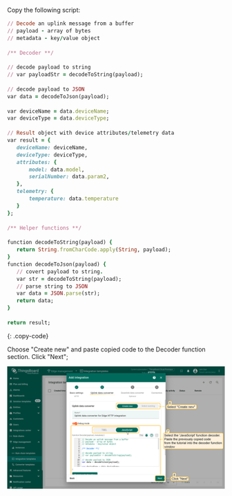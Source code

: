 Copy the following script:

```ruby
// Decode an uplink message from a buffer
// payload - array of bytes
// metadata - key/value object

/** Decoder **/

// decode payload to string
// var payloadStr = decodeToString(payload);

// decode payload to JSON
var data = decodeToJson(payload);

var deviceName = data.deviceName;
var deviceType = data.deviceType;

// Result object with device attributes/telemetry data
var result = {
   deviceName: deviceName,
   deviceType: deviceType,
   attributes: {
       model: data.model,
       serialNumber: data.param2,
   },
   telemetry: {
       temperature: data.temperature
   }
};

/** Helper functions **/

function decodeToString(payload) {
   return String.fromCharCode.apply(String, payload);
}
function decodeToJson(payload) {
   // covert payload to string.
   var str = decodeToString(payload);
   // parse string to JSON
   var data = JSON.parse(str);
   return data;
}

return result;
```
{: .copy-code}

Choose "Create new" and paste copied code to the Decoder function section. Click "Next";

![image](/images/pe/edge/integrations/http/add-http-integration-template-2-java-edge.png)